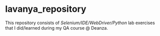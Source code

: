 # lavanya_repository
This repository consists of *Selenium/IDE/WebDriver/Python* lab exercises that I did/learned during my QA course @ Deanza.
